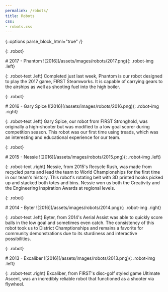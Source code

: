 ```yaml
---
permalink: /robots/
title: Robots
css:
- robots.css
---
```

{::options parse_block_html="true" /}

{: .robot}
<div>
# 2017 - Phantom
![2016](/assets/images/robots/2017.png){: .robot-img .left}

{: .robot-text .left}
Completed just last week, Phantom is our robot designed to play the 2017 game, 
FIRST Steamworks. It is capable of carrying gears to the airships as well as 
shooting fuel into the high boiler.
</div>

{: .robot}
<div>
# 2016 - Gary Spice
![2016](/assets/images/robots/2016.png){: .robot-img .right}

{: .robot-text .left}
Gary Spice, our robot from FIRST Stronghold, was originally a high-shooter but
was modified to a low goal scorer during competition season. This robot was our
first time using treads, which was an interesting and educational experience
for our team.
</div>

{: .robot}
<div>
# 2015 - Nessie
![2016](/assets/images/robots/2015.png){: .robot-img .left}

{: .robot-text .right}
Nessie, from 2015's Recycle Rush, was made from recycled parts and lead the
team to World Championships for the first time in our team's history. This
robot's rotating belt with 3D printed hooks picked up and stacked both totes
and bins. Nessie won us both the Creativity and the Engineering Inspiration
Awards at regional levels.
</div>

{: .robot}
<div>
# 2014 - Byter
![2016](/assets/images/robots/2014.png){: .robot-img .right}

{: .robot-text .left}
Byter, from 2014's Aerial Assist was able to quickly score balls in the low
goal and sometimes even catch. The consistency of this robot took us to
District Champtionships and remains a favorite for community demonstrations due
to its sturdiness and interactive possibilities.
</div>

{: .robot}
<div>
# 2013 - Excaliber
![2016](/assets/images/robots/2013.png){: .robot-img .left}

{: .robot-text .right}
Excaliber, from FIRST's disc-golf styled game Ultimate Ascent, was an
incredibly reliable robot that functioned as a shooter via flywheel.
</div>
